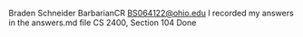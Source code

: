 Braden Schneider
BarbarianCR
BS064122@ohio.edu
I recorded my answers in the answers.md file
CS 2400, Section 104
Done
